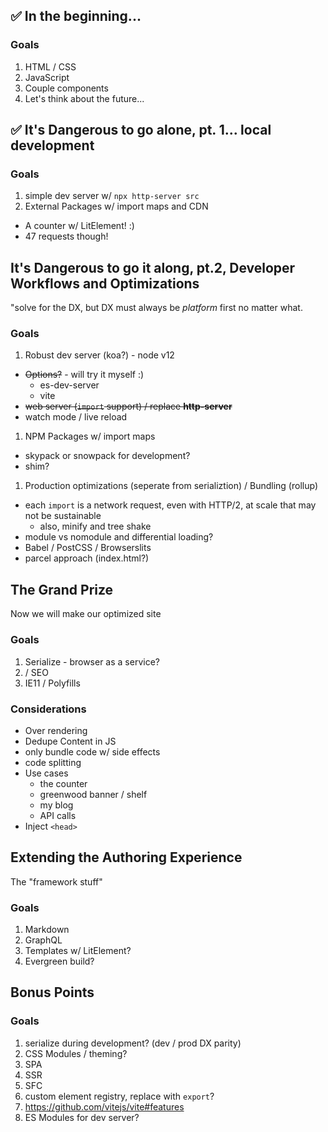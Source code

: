 ## ✅ In the beginning...

### Goals
1. HTML / CSS
1. JavaScript
1. Couple components
1. Let's think about the future...

## ✅ It's Dangerous to go alone, pt. 1... local development

### Goals
1. simple dev server w/ `npx http-server src`
1. External Packages w/ import maps and CDN
  - A counter w/ LitElement!  :)
  - 47 requests though!

## It's Dangerous to go it along, pt.2, Developer Workflows and Optimizations
"solve for the DX, but DX must always be _platform_ first no matter what.

### Goals
1. Robust dev server (koa?) - node v12
  - ~~Options?~~ - will try it myself :)
    - es-dev-server
    - vite
  - ~~web server (`import` support) / replace **http-server**~~
  - watch mode / live reload
1. NPM Packages w/ import maps
  - skypack or snowpack for development?
  - shim?
1. Production optimizations (seperate from serializtion) / Bundling (rollup)
  - each `import` is a network request, even with HTTP/2, at scale that may not be sustainable
    - also, minify and tree shake
  - module vs nomodule and differential loading?
  - Babel / PostCSS / Browserslits
  - parcel approach (index.html?)


## The Grand Prize
Now we will make our optimized site

### Goals
1. Serialize - browser as a service?
1. <meta> / SEO
1. IE11 / Polyfills

### Considerations
- Over rendering
- Dedupe Content in JS
- only bundle code w/ side effects
- code splitting
- Use cases
  - the counter
  - greenwood banner / shelf
  - my blog
  - API calls
- Inject `<head>`


## Extending the Authoring Experience
The "framework stuff"

### Goals
1. Markdown
1. GraphQL
1. Templates w/ LitElement?
1. Evergreen build?


## Bonus Points

### Goals
1. serialize during development?  (dev / prod DX parity)
1. CSS Modules / theming?
1. SPA
1. SSR
1. SFC
1. custom element registry, replace with `export`?
1. https://github.com/vitejs/vite#features
1. ES Modules for dev server?